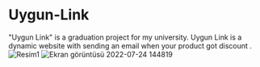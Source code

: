 # Uygun-Link
 "Uygun Link" is a graduation project for my university.
Uygun Link is a dynamic website with sending an email when your product got discount .
![Resim1](https://user-images.githubusercontent.com/70581331/180645571-fe79fddf-3934-4b16-870d-7547508b702e.png)
![Ekran görüntüsü 2022-07-24 144819](https://user-images.githubusercontent.com/70581331/180645576-8606e826-8fc4-4f3f-829b-f8ebe5a1c1ed.png)
